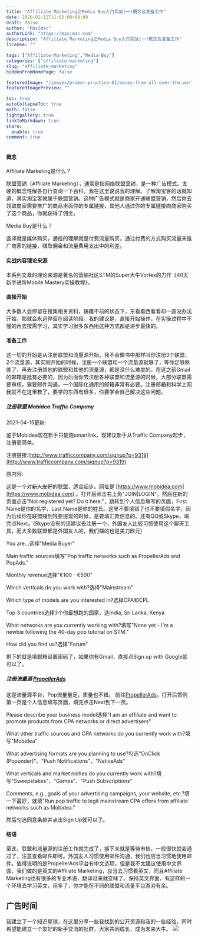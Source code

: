 ```yaml
---
title: "Affiliate Marketing之Media Buy入门实战(一)概念及准备工作"
date: 2020-02-13T11:02:00+08:00
draft: false
author: "MaxJmac"
authorLink: "https://maxjmac.com"
description: "Affiliate Marketing之Media Buy入门实战(一)概念及准备工作"
license: ""

tags: ["Affiliate-Marketing","Media-Buy"]
categories: ["affiliate-marketing"]
slug: "affiliate-marketing"
hiddenFromHomePage: false

featuredImage: "/images/primer-practice-01/money-from-all-over-the-world.jpg"
featuredImagePreview: ""

toc: true
autoCollapseToc: true
math: false
lightgallery: true
linkToMarkdown: true
share:
  enable: true
comment: true
---
```


#### 概念

Affiliate Marketing是什么？

联盟营销（Affiliate Marketing），通常是指网络联盟营销，是一种广告模式。太硬的概念性解答自行查询一下百科，我在这里说说我的理解。了解淘宝客的话就知道，其实淘宝客就属于联盟营销。这种广告模式就是商家开通联盟营销，然后你去领取商家需要推广的商品里面你的专属链接，其他人通过你的专属链接向商家购买了这个商品，你就获得了佣金。

Media Buy是什么？

直译就是媒体购买，通俗的理解就是付费流量购买，通过付费的方式购买流量来推广商家的链接，赚取佣金和流量费用支出中的利差。

#### 实战内容理论来源

本系列文章的理论来源是著名的营销社区STM的Super大牛Vortex的力作《40天新手进阶Mobile Mastery实操教程》。

#### 直接开始

大多数人会停留在搜集相关资料，踌躇不前的状态下，东看看西看看却一直没办法开始，那就会永远停留在阅读阶段。我的建议是，直接开始操作，在实操过程中不懂的再去按需学习，其实学习很多东西用这种方式都是进步最快的。

#### 准备工作

这一切的开始是从注册联盟和流量源开始，我不会像书中那样叫你注册3个联盟，2个流量源，其实刚开始的时候，注册一个联盟和一个流量源就够了，等你足够熟练了，再去注册其他的联盟和其他的流量源，都是没什么难度的。在这之前Gmail的邮箱是挺有必要的，因为后面你去注册各种联盟和流量源的时候，大部分联盟需要审核，需要邮件沟通，一个国际化通用的邮箱非常有必要。注册邮箱和科学上网我就不在这里教了，要学的东西有很多，你要学会自己解决这些问题。

##### 注册联盟 ~~Mobidea~~ Traffic Company
2021-04-15更新:

鉴于Mobidea现在新手只能跑smartlink，现建议新手从Traffic Company起步，注册更简单。

注册链接:[http://www.trafficcompany.com/signup?p=9319](http://www.trafficcompany.com/signup?p=9319)

原内容:

这是一个对~~新人友好~~的联盟，适合起步。网址是 [https://www.mobidea.com](https://www.mobidea.com) 。打开后点击右上角"JOIN\|LOGIN"，然后在新的页面点击"Not registered yet? Do it here."，跳转到个人信息填写的页面，First Name是你的名字，Last Name是你的姓氏。这里不要填错了也不要填假名字，因为后续你在联盟赚到钱要提现的时候，是要填汇款信息的。还有QQ或Skype，填完点Next。(Skype没有的话建议去注册一个，外国友人比较习惯使用这个聊天工具，而大多数联盟都是外国友人的，我们赚的也是美刀欧元)

You are...选择"Media Buyer"

Main traffic sources填写"Pop traffic networks such as PropellerAds and PopAds."

Monthly revenue选择"€100 - €500"

Which verticals do you work with?选择"Mainstream"

Which type of models are you interested in?选择CPA和CPL

Top 3 countries选择3个你最想跑的国家，选India, Sri Lanka, Kenya

What networks are you currently working with?填写"None yet - I'm a newbie following the 40-day pop tutorial on STM."

How did you find us?选择"Forum"

剩下的就是填邮箱设置密码了，如果你有Gmail，直接点Sign up with Google就可以了。



##### 注册流量源 [PropellerAds](https://partners.propellerads.com/#/app/auth/signUp?ref_id=e2e1476509ed)

这是流量源平台，Pop流量量足，质量也不错。 前往[PropellerAds](https://partners.propellerads.com/#/app/auth/signUp?ref_id=e2e1476509ed)。打开后惯例第一页是个人信息填写页面，填完点击Next到下一页。

Please describe your business model选择"I am an affiliate and want to promote products from CPA networks or direct advertisers"

What other traffic sources and CPA networks do you currently work with?填写"Mobidea"

What advertising formats are you planning to use?勾选"OnClick (Popunder)"、"Push Notifications"、"NativeAds"

What verticals and market niches do you currently work with?填写"Sweepstakes"、"Games"、"Push Subscriptions"

Comments, e.g., goals of your advertising campaigns, your website, etc.?填一下最好，就填"Run pop traffic to legit mainstream CPA offers from affiliate networks such as Mobidea."

然后勾选同意条款并点击Sign Up就可以了。

#### 结语

至此，联盟和流量源的注册工作就完成了，接下来就是等待审核，一般很快就会通过了，注意查看邮件即可。外国友人习惯使用邮件沟通，我们也应当习惯地使用邮件。值得说明的是PropellerAds平台有中文选项，但是我不太建议使用中文界面，我们做的是英文的Affiliate Marketing，应当去习惯看英文，而且Affiliate Marketing也有很多的专业术语，翻译过来就变味了。保持英文界面，有这样的一个环境去学习英文，用多了，你才能在不同的联盟和流量平台游刃有余。

## 广告时间
我建立了一个知识星球，在这里分享一些我找到的公开资源和我的一些经验，同时希望能建立一个友好的新手交流的社群，大家共同成长，成为未来大牛。
![](/images/contact.jpg)